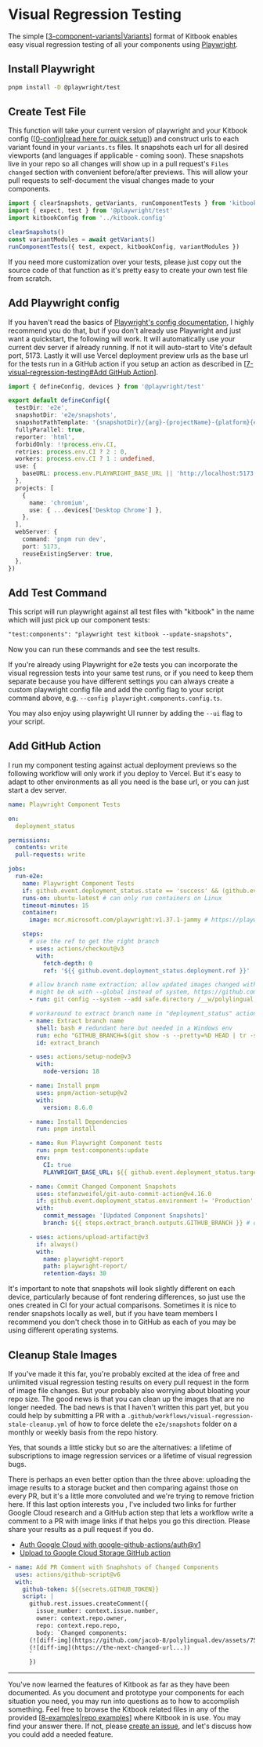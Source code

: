 # Visual Regression Testing

The simple [[3-component-variants|Variants]] format of Kitbook enables easy visual regression testing of all your components using [Playwright](https://playwright.dev/). 

## Install Playwright

```bash
pnpm install -D @playwright/test
```

## Create Test File

This function will take your current version of playwright and your Kitbook config ([[0-config|read here for quick setup]]) and construct urls to each variant found in your `variants.ts` files. It snapshots each url for all desired viewports (and languages if applicable - coming soon). These snapshots live in your repo so all changes will show up in a pull request's `Files changed` section with convenient before/after previews. This will allow your pull requests to self-document the visual changes made to your components.

```ts title="e2e/kitbook.spec.ts"
import { clearSnapshots, getVariants, runComponentTests } from 'kitbook/test'
import { expect, test } from '@playwright/test'
import kitbookConfig from '../kitbook.config'

clearSnapshots()
const variantModules = await getVariants()
runComponentTests({ test, expect, kitbookConfig, variantModules })
```

If you need more customization over your tests, please just copy out the source code of that function as it's pretty easy to create your own test file from scratch.

## Add Playwright config

If you haven't read the basics of [Playwright's config documentation](https://playwright.dev/docs/test-configuration), I highly recommend you do that, but if you don't already use Playwright and just want a quickstart, the following will work. It will automatically use your current dev server if already running. If not it will auto-start to Vite's default port, 5173. Lastly it will use Vercel deployment preview urls as the base url for the tests run in a GitHub action if you setup an action as described in [[7-visual-regression-testing#Add GitHub Action]].

```ts title="playwright.config.ts"
import { defineConfig, devices } from '@playwright/test'

export default defineConfig({
  testDir: 'e2e',
  snapshotDir: 'e2e/snapshots',
  snapshotPathTemplate: '{snapshotDir}/{arg}-{projectName}-{platform}{ext}',
  fullyParallel: true,
  reporter: 'html',
  forbidOnly: !!process.env.CI,
  retries: process.env.CI ? 2 : 0,
  workers: process.env.CI ? 1 : undefined,
  use: {
    baseURL: process.env.PLAYWRIGHT_BASE_URL || 'http://localhost:5173',
  },
  projects: [
    {
      name: 'chromium',
      use: { ...devices['Desktop Chrome'] },
    },
  ],
  webServer: {
    command: 'pnpm run dev',
    port: 5173,
    reuseExistingServer: true,
  },
})
```

## Add Test Command

This script will run playwright against all test files with "kitbook" in the name which will just pick up our component tests:

```txt title="package.json"
"test:components": "playwright test kitbook --update-snapshots",
```

Now you can run these commands and see the test results.

If you're already using Playwright for e2e tests you can incorporate the visual regression tests into your same test runs, or if you need to keep them separate because you have different settings you can always create a custom playwright config file and add the config flag to your script command above, e.g. `--config playwright.components.config.ts`.

You may also enjoy using playwright UI runner by adding the `--ui` flag to your script.

## Add GitHub Action

I run my component testing against actual deployment previews so the following workflow will only work if you deploy to Vercel. But it's easy to adapt to other environments as all you need is the base url, or you can just start a dev server.

```yaml title=".github/workflows/component-tests.yml"
name: Playwright Component Tests

on:
  deployment_status

permissions:
  contents: write
  pull-requests: write

jobs:
  run-e2e:
    name: Playwright Component Tests
    if: github.event.deployment_status.state == 'success' && (github.event.deployment_status.environment == 'Production' || github.event.deployment_status.environment == 'Preview')
    runs-on: ubuntu-latest # can only run containers on Linux
    timeout-minutes: 15
    container:
      image: mcr.microsoft.com/playwright:v1.37.1-jammy # https://playwright.dev/docs/ci#github-actions-via-containers - keep version in sync with installed package

    steps:
      # use the ref to get the right branch
      - uses: actions/checkout@v3
        with:
          fetch-depth: 0
          ref: '${{ github.event.deployment_status.deployment.ref }}'

      # allow branch name extraction; allow updated images changed within a container to be committed
      # might be ok with --global instead of system, https://github.com/actions/checkout/issues/1169
      - run: git config --system --add safe.directory /__w/polylingual.dev/polylingual.dev

      # workaround to extract branch name in "deployment_status" actions
      - name: Extract branch name
        shell: bash # redundant here but needed in a Windows env
        run: echo "GITHUB_BRANCH=$(git show -s --pretty=%D HEAD | tr -s ',' '\n' | sed 's/^ //' | grep -e 'origin/' | head -1 | sed 's/\origin\///g')" >> $GITHUB_OUTPUT
        id: extract_branch

      - uses: actions/setup-node@v3
        with:
          node-version: 18

      - name: Install pnpm
        uses: pnpm/action-setup@v2
        with:
          version: 8.6.0

      - name: Install Dependencies
        run: pnpm install

      - name: Run Playwright Component tests
        run: pnpm test:components:update
        env:
          CI: true
          PLAYWRIGHT_BASE_URL: ${{ github.event.deployment_status.target_url }}

      - name: Commit Changed Component Snapshots
        uses: stefanzweifel/git-auto-commit-action@v4.16.0
        if: github.event.deployment_status.environment != 'Production'
        with:
          commit_message: '[Updated Component Snapshots]'
          branch: ${{ steps.extract_branch.outputs.GITHUB_BRANCH }} # only needed when triggered by deployment_status

      - uses: actions/upload-artifact@v3
        if: always()
        with:
          name: playwright-report
          path: playwright-report/
          retention-days: 30
```

It's important to note that snapshots will look slightly different on each device, particularly because of font rendering differences, so just use the ones created in CI for your actual comparisons. Sometimes it is nice to render snapshots locally as well, but if you have team members I recommend you don't check those in to GitHub as each of you may be using different operating systems.

## Cleanup Stale Images

If you've made it this far, you're probably excited at the idea of free and unlimited visual regression testing results on every pull request in the form of image file changes. But your probably also worrying about bloating your repo size. The good news is that you can clean up the images that are no longer needed. The bad news is that I haven't written this part yet, but you could help by submitting a PR with a `.github/workflows/visual-regression-stale-cleanup.yml` of how to force delete the `e2e/snapshots` folder on a monthly or weekly basis from the repo history. 

Yes, that sounds a little sticky but so are the alternatives: a lifetime of subscriptions to image regression services or a lifetime of visual regression bugs. 

There is perhaps an even better option than the three above: uploading the image results to a storage bucket and then comparing against those on every PR, but it's a little more convoluted and we're trying to remove friction here. If this last option interests you , I've included two links for further Google Cloud research and a GitHub action step that lets a workflow write a comment to a PR with image links if that helps you go this direction. Please share your results as a pull request if you do.

- [Auth Google Cloud with google-github-actions/auth@v1](https://github.com/google-github-actions/auth/blob/main/README.md)
- [Upload to Google Cloud Storage GitHub action](https://github.com/google-github-actions/upload-cloud-storage) 

```yaml
- name: Add PR Comment with Snaphshots of Changed Components
  uses: actions/github-script@v6
  with:
    github-token: ${{secrets.GITHUB_TOKEN}}
    script: |
      github.rest.issues.createComment({
        issue_number: context.issue.number,
        owner: context.repo.owner,
        repo: context.repo.repo,
        body: `Changed components:
      (![diff-img](https://github.com/jacob-8/polylingual.dev/assets/7559478/04a1be65-cafd-48b1-9f9c-5c257b2d5fd8))
      (![diff-img](https://the-next-changed-url...))
      `
      })
```


---

You've now learned the features of Kitbook as far as they have been documented. As you document and prototype your components for each situation you need, you may run into questions as to how to accomplish something. Feel free to browse the Kitbook related files in any of the provided [[8-examples|repo examples]] where Kitbook in is use. You may find your answer there. If not, please [create an issue](https://github.com/jacob-8/kitbook/issues/new), and let's discuss how you could add a needed feature.

[//begin]: # "Autogenerated link references for markdown compatibility"
[3-component-variants|Variants]: 3-component-variants.md "Component Variants"
[0-config|read here for quick setup]: 3-customizations/0-config.md "Kitbook Config"
[7-visual-regression-testing#Add GitHub Action]: 7-visual-regression-testing.md "Visual Regression Testing"
[8-examples|repo examples]: 8-examples.md "Examples"
[//end]: # "Autogenerated link references"